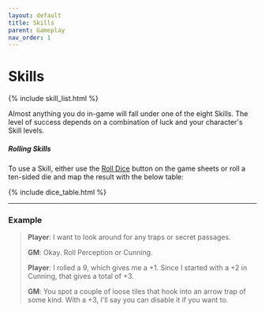 ```yaml
---
layout: default
title: Skills
parent: Gameplay
nav_order: 1
---
```


# Skills

{% include skill_list.html %}

Almost anything you do in-game will fall under one of the eight Skills. The level of success depends on a combination of luck and your character's Skill levels.

##### Rolling Skills

To use a Skill, either use the [Roll Dice](../game_sheets.html) button on the game sheets or roll a ten-sided die and map the result with the below table:

{% include dice_table.html %}

---

### Example

> **Player**: I want to look around for any traps or secret passages.
>
> **GM**: Okay. Roll Perception or Cunning.
>
> **Player**: I rolled a 9, which gives me a +1. Since I started with a +2 in Cunning, that gives a total of +3.
>
> **GM**: You spot a couple of loose tiles that hook into an arrow trap of some kind. With a +3, I'll say you can disable it if you want to.


